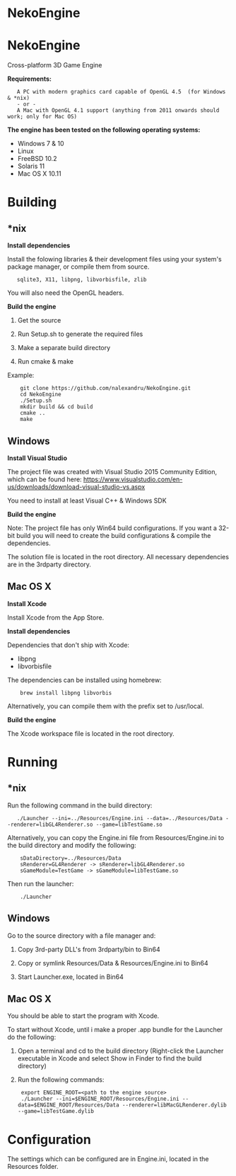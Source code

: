 # NekoEngine
NekoEngine
============

Cross-platform 3D Game Engine

**Requirements:**

       A PC with modern graphics card capable of OpenGL 4.5  (for Windows & *nix)
       - or -
       A Mac with OpenGL 4.1 support (anything from 2011 onwards should work; only for Mac OS)

**The engine has been tested on the following operating systems:**

* Windows 7 & 10
* Linux
* FreeBSD 10.2
* Solaris 11
* Mac OS X 10.11

Building
===============================

*nix
--------------------------

**Install dependencies**

Install the folowing libraries & their development files using your system's package manager, or compile them from source.

       sqlite3, X11, libpng, libvorbisfile, zlib

You will also need the OpenGL headers.

**Build the engine**

1) Get the source

2) Run Setup.sh to generate the required files

2) Make a separate build directory

3) Run cmake & make

Example:

        git clone https://github.com/nalexandru/NekoEngine.git
        cd NekoEngine
        ./Setup.sh
        mkdir build && cd build
        cmake ..
        make


Windows
------------------------

**Install Visual Studio**

  The project file was created with Visual Studio 2015 Community Edition, which can be found here:
  https://www.visualstudio.com/en-us/downloads/download-visual-studio-vs.aspx
  
  You need to install at least Visual C++ & Windows SDK

**Build the engine**

  Note: The project file has only Win64 build configurations. If you want a 32-bit build you will need to create the build configurations & compile the dependencies.

  The solution file is located in the root directory. All necessary dependencies are in the 3rdparty directory.

Mac OS X
--------------------------

**Install Xcode**

  Install Xcode from the App Store.

**Install dependencies**

  Dependencies that don't ship with Xcode:
  
  * libpng
  * libvorbisfile

  The dependencies can be installed using homebrew:
  
        brew install libpng libvorbis

  Alternatively, you can compile them with the prefix set to /usr/local.

**Build the engine**

  The Xcode workspace file is located in the root directory.

Running
===============================

*nix
--------------------------

Run the following command in the build directory:

       ./Launcher --ini=../Resources/Engine.ini --data=../Resources/Data --renderer=libGL4Renderer.so --game=libTestGame.so

Alternatively, you can copy the Engine.ini file from Resources/Engine.ini to the build directory and modify the following:

        sDataDirectory=../Resources/Data
        sRenderer=GL4Renderer -> sRenderer=libGL4Renderer.so
        sGameModule=TestGame -> sGameModule=libTestGame.so

Then run the launcher:

        ./Launcher

Windows
--------------------------

Go to the source directory with a file manager and:

1) Copy 3rd-party DLL's from 3rdparty/bin to Bin64

2) Copy or symlink Resources/Data & Resources/Engine.ini to Bin64

3) Start Launcher.exe, located in Bin64


Mac OS X
--------------------------

You should be able to start the program with Xcode.

To start without Xcode, until i make a proper .app bundle for the Launcher do the following:

1) Open a terminal and cd to the build directory (Right-click the Launcher executable in Xcode and select Show in Finder to find the build directory)

2) Run the following commands:

        export ENGINE_ROOT=<path to the engine source>
        ./Launcher --ini=$ENGINE_ROOT/Resources/Engine.ini --data=$ENGINE_ROOT/Resources/Data --renderer=libMacGLRenderer.dylib --game=libTestGame.dylib

Configuration
===============================

The settings which can be configured are in Engine.ini, located in the Resources folder.
